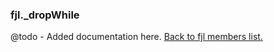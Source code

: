 ### fjl._dropWhile
@todo - Added documentation here.
[Back to fjl members list.](#fjl-members-list)
